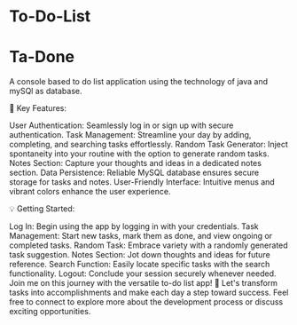 # To-Do-List
# Ta-Done

 A console based to do list application using the technology of java and mySQl as database.
 
🚀 Key Features:

User Authentication: Seamlessly log in or sign up with secure authentication.
Task Management: Streamline your day by adding, completing, and searching tasks effortlessly.
Random Task Generator: Inject spontaneity into your routine with the option to generate random tasks.
Notes Section: Capture your thoughts and ideas in a dedicated notes section.
Data Persistence: Reliable MySQL database ensures secure storage for tasks and notes.
User-Friendly Interface: Intuitive menus and vibrant colors enhance the user experience.

💡 Getting Started:

Log In: Begin using the app by logging in with your credentials.
Task Management: Start new tasks, mark them as done, and view ongoing or completed tasks.
Random Task: Embrace variety with a randomly generated task suggestion.
Notes Section: Jot down thoughts and ideas for future reference.
Search Function: Easily locate specific tasks with the search functionality.
Logout: Conclude your session securely whenever needed.
Join me on this journey with the versatile to-do list app! 🚀 Let's transform tasks into accomplishments and make each day a step toward success. Feel free to connect to explore more about the development process or discuss exciting opportunities.
